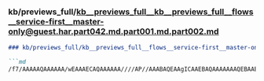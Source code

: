 ### kb/previews_full/kb__previews_full__kb__previews_full__flows__service-first__master-only@guest.har.part042.md.part001.md.part002.md

```md
### kb/previews_full/kb__previews_full__flows__service-first__master-only@guest.har.part042.md.part001.md (part 002)

```md
/f7/AAAAAQAAAAAA/wEAAAECAQAAAAAA////AP//AAABAQEAAgICAAEBAQAAAAAAAQEBAAEBAQABAQEAAQEBAAAAAAD9/f
```

```

```
